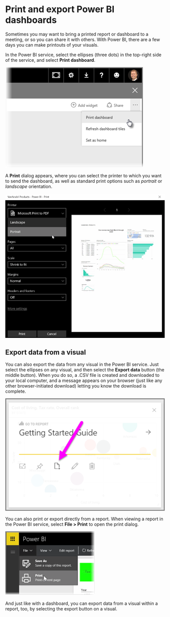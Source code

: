 <properties
   pageTitle="Print and export dashboards and reports"
   description="Get your hands on printed reports and dashboards"
   services="powerbi"
   documentationCenter=""
   authors="davidiseminger"
   manager="erikre"
   backup=""
   editor=""
   tags=""
   qualityFocus="no"
   qualityDate=""
   featuredVideoId="gauDt5ZV74I"
   featuredVideoThumb=""
   courseDuration="4m"/>

<tags
   ms.service="powerbi"
   ms.devlang="NA"
   ms.topic="get-started-article"
   ms.tgt_pltfrm="NA"
   ms.workload="powerbi"
   ms.date="06/06/2017"
   ms.author="davidi"/>

# Print and export Power BI dashboards

Sometimes you may want to bring a printed report or dashboard to a meeting, or so you can share it with others. With Power BI, there are a few days you can make printouts of your visuals.

In the Power BI service, select the ellipses (three dots) in the top-right side of the service, and select **Print dashboard**.

![](media/powerbi-learning-4-4g-print-and-export-dashboards-reports/4-4g_1.png)

A **Print** dialog appears, where you can select the printer to which you want to send the dashboard, as well as standard print options such as *portrait* or *landscape* orientation.

![](media/powerbi-learning-4-4g-print-and-export-dashboards-reports/4-4g_2.png)

## Export data from a visual

You can also export the data from any visual in the Power BI service. Just select the ellipses on any visual, and then select the **Export data** button (the middle button). When you do so, a .CSV file is created and downloaded to your local computer, and a message appears on your browser (just like any other browser-initiated download) letting you know the download is complete.

![](media/powerbi-learning-4-4g-print-and-export-dashboards-reports/4-4g_3.png)

You can also print or export directly from a report. When viewing a report in the Power BI service, select **File > Print** to open the print dialog.

![](media/powerbi-learning-4-4g-print-and-export-dashboards-reports/4-4g_4.png)

And just like with a dashboard, you can export data from a visual within a report, too, by selecting the export button on a visual.
